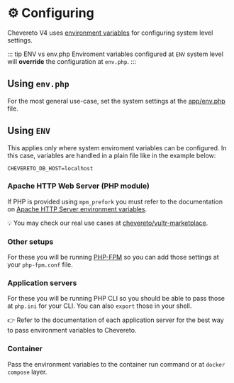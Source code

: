 # ⚙️ Configuring

Chevereto V4 uses [environment variables](environment.md) for configuring system level settings.

::: tip ENV vs env.php
Enviroment variables configured at `ENV` system level will **override** the configuration at `env.php`.
:::

## Using `env.php`

For the most general use-case, set the system settings at the [app/env.php](env.php.md) file.

## Using `ENV`

This applies only where system enviroment variables can be configured. In this case,  variables are handled in a plain file like in the example below:

```plain
CHEVERETO_DB_HOST=localhost
```

### Apache HTTP Web Server (PHP module)

If PHP is provided using `mpm_prefork` you must refer to the documentation on [Apache HTTP Server environment variables](https://httpd.apache.org/docs/current/env.html).

💡 You may check our real use cases at [chevereto/vultr-marketplace](https://github.com/chevereto/vultr-marketplace/blob/main/files/var/lib/cloud/scripts/per-instance/provision.sh).

### Other setups

For these you will be running [PHP-FPM](https://www.php.net/manual/en/install.fpm.configuration.php) so you can add those settings at your `php-fpm.conf` file.

### Application servers

For these you will be running PHP CLI so you should be able to pass those at `php.ini` for your CLI. You can also `export` those in your shell.

👉 Refer to the documentation of each application server for the best way to pass environment variables to Chevereto.

### Container

Pass the environment variables to the container run command or at `docker compose` layer.

